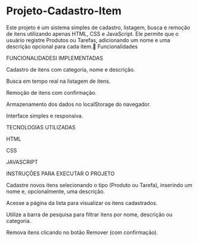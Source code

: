 # Projeto-Cadastro-Item

 Este projeto é um sistema simples de cadastro, listagem, busca e remoção de itens utilizando apenas HTML, CSS e JavaScript. Ele permite que o usuário registre Produtos ou Tarefas, adicionando um nome e uma descrição opcional para cada item.🚀 Funcionalidades

FUNCIONALIDADESI IMPLEMENTADAS

 Cadastro de itens com categoria, nome e descrição.

 Busca em tempo real na listagem de itens.

 Remoção de itens com confirmação.

 Armazenamento dos dados no localStorage do navegador.

 Interface simples e responsiva.

TECNOLOGIAS UTILIZADAS

 HTML

 CSS

 JAVASCRIPT

INSTRUÇÕES PARA EXECUTAR O PROJETO

Cadastre novos itens selecionando o tipo (Produto ou Tarefa), inserindo um nome e, opcionalmente, uma descrição.

Acesse a página da lista para visualizar os itens cadastrados.

Utilize a barra de pesquisa para filtrar itens por nome, descrição ou categoria.

Remova itens clicando no botão Remover (com confirmação).
